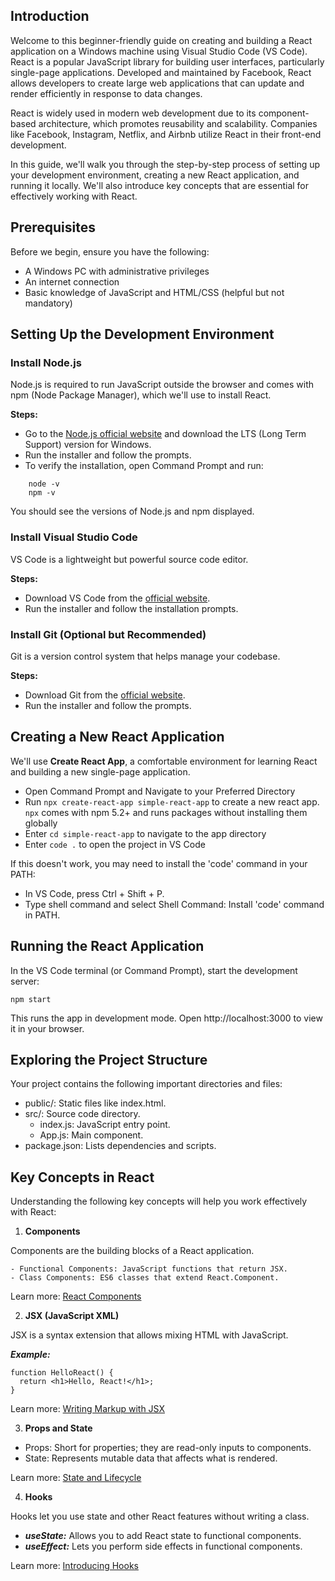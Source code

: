 ## Introduction

Welcome to this beginner-friendly guide on creating and building a React application on a Windows machine using Visual Studio Code (VS Code). React is a popular JavaScript library for building user interfaces, particularly single-page applications. Developed and maintained by Facebook, React allows developers to create large web applications that can update and render efficiently in response to data changes.

React is widely used in modern web development due to its component-based architecture, which promotes reusability and scalability. Companies like Facebook, Instagram, Netflix, and Airbnb utilize React in their front-end development.

In this guide, we'll walk you through the step-by-step process of setting up your development environment, creating a new React application, and running it locally. We'll also introduce key concepts that are essential for effectively working with React.

## Prerequisites

Before we begin, ensure you have the following:

- A Windows PC with administrative privileges
- An internet connection
- Basic knowledge of JavaScript and HTML/CSS (helpful but not mandatory)

## Setting Up the Development Environment

### Install Node.js

Node.js is required to run JavaScript outside the browser and comes with npm (Node Package Manager), which we'll use to install React.

<B>Steps:</B>
    
- Go to the [Node.js official website](https://nodejs.org/en/download/package-manager) and download the LTS (Long Term Support) version for Windows.
- Run the installer and follow the prompts.
- To verify the installation, open Command Prompt and run:
```
    node -v
    npm -v
```
You should see the versions of Node.js and npm displayed.

### Install Visual Studio Code

VS Code is a lightweight but powerful source code editor.

<B>Steps:</B>

- Download VS Code from the [official website](https://code.visualstudio.com/Download).
- Run the installer and follow the installation prompts.

### Install Git (Optional but Recommended)

Git is a version control system that helps manage your codebase.

<B>Steps:</B>

- Download Git from the [official website](https://git-scm.com/downloads/win).
- Run the installer and follow the prompts.

## Creating a New React Application

We'll use <B>Create React App</B>, a comfortable environment for learning React and building a new single-page application.

- Open Command Prompt and Navigate to your Preferred Directory
- Run `npx create-react-app simple-react-app` to create a new react app. `npx` comes with npm 5.2+ and runs packages without installing them globally
- Enter `cd simple-react-app` to navigate to the app directory
- Enter `code .` to open the project in VS Code

If this doesn't work, you may need to install the 'code' command in your PATH:

- In VS Code, press Ctrl + Shift + P.
- Type shell command and select Shell Command: Install 'code' command in PATH.

## Running the React Application

In the VS Code terminal (or Command Prompt), start the development server:

```
npm start
```

This runs the app in development mode. Open http://localhost:3000 to view it in your browser.

## Exploring the Project Structure

Your project contains the following important directories and files:

- public/: Static files like index.html.
- src/: Source code directory.
    - index.js: JavaScript entry point.
    - App.js: Main component.
- package.json: Lists dependencies and scripts.


## Key Concepts in React

Understanding the following key concepts will help you work effectively with React:

1. <B>Components</B>

Components are the building blocks of a React application.

    - Functional Components: JavaScript functions that return JSX.
    - Class Components: ES6 classes that extend React.Component.

Learn more: [React Components](https://19.react.dev/learn/describing-the-ui)

2. <B>JSX (JavaScript XML)</B>

JSX is a syntax extension that allows mixing HTML with JavaScript.

<B><I>Example:</I></B>
```
function HelloReact() {
  return <h1>Hello, React!</h1>;
}
```
Learn more: [Writing Markup with JSX](https://18.react.dev/learn/writing-markup-with-jsx)

3. <B>Props and State</B>
- Props: Short for properties; they are read-only inputs to components.
- State: Represents mutable data that affects what is rendered.

Learn more: [State and Lifecycle](https://18.react.dev/learn/managing-state)

4. <B>Hooks</B>

Hooks let you use state and other React features without writing a class.

- <B><I>useState:</I></B> Allows you to add React state to functional components.
- <B><I>useEffect:</I></B> Lets you perform side effects in functional components.

Learn more: [Introducing Hooks](https://18.react.dev/reference/react/hooks)